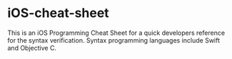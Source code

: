 # iOS-cheat-sheet
This is an iOS Programming Cheat Sheet for a quick developers reference for the syntax verification. Syntax programming languages include Swift and Objective C.
